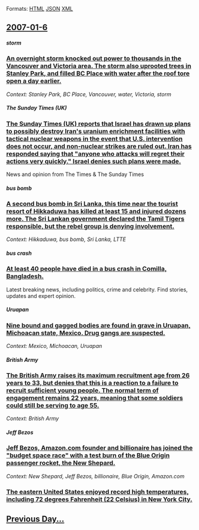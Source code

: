 
Formats: [HTML](2007/01/6/index.html)  [JSON](2007/01/6/index.json)  [XML](2007/01/6/index.xml)  

## [2007-01-6](/news/2007/01/6/index.md)

##### storm
### [ An overnight storm knocked out power to thousands in the Vancouver and Victoria area. The storm also uprooted trees in Stanley Park, and filled BC Place with water after the roof tore open a day earlier. ](/news/2007/01/6/an-overnight-storm-knocked-out-power-to-thousands-in-the-vancouver-and-victoria-area-the-storm-also-uprooted-trees-in-stanley-park-and-fi.md)
_Context: Stanley Park, BC Place, Vancouver, water, Victoria, storm_

##### The Sunday Times (UK)
### [ The Sunday Times (UK) reports that Israel has drawn up plans to possibly destroy Iran's uranium enrichment facilities with tactical nuclear weapons in the event that U.S. intervention does not occur, and non-nuclear strikes are ruled out. Iran has responded saying that "anyone who attacks will regret their actions very quickly." Israel denies such plans were made.](/news/2007/01/6/the-sunday-times-uk-reports-that-israel-has-drawn-up-plans-to-possibly-destroy-iran-s-uranium-enrichment-facilities-with-tactical-nuclear.md)
News and opinion from The Times &amp; The Sunday Times

##### bus bomb
### [ A second bus bomb in Sri Lanka, this time near the tourist resort of Hikkaduwa has killed at least 15 and injured dozens more. The Sri Lankan government declared the Tamil Tigers responsible, but the rebel group is denying involvement. ](/news/2007/01/6/a-second-bus-bomb-in-sri-lanka-this-time-near-the-tourist-resort-of-hikkaduwa-has-killed-at-least-15-and-injured-dozens-more-the-sri-lank.md)
_Context: Hikkaduwa, bus bomb, Sri Lanka, LTTE_

##### bus crash
### [ At least 40 people have died in a bus crash in Comilla, Bangladesh. ](/news/2007/01/6/at-least-40-people-have-died-in-a-bus-crash-in-comilla-bangladesh.md)
Latest breaking news, including politics, crime and celebrity. Find stories, updates and expert opinion.

##### Uruapan
### [ Nine bound and gagged bodies are found in grave in Uruapan, Michoacan state, Mexico. Drug gangs are suspected. ](/news/2007/01/6/nine-bound-and-gagged-bodies-are-found-in-grave-in-uruapan-michoacan-state-mexico-drug-gangs-are-suspected.md)
_Context: Mexico, Michoacan, Uruapan_

##### British Army
### [ The British Army raises its maximum recruitment age from 26 years to 33, but denies that this is a reaction to a failure to recruit sufficient young people. The normal term of engagement remains 22 years, meaning that some soldiers could still be serving to age 55. ](/news/2007/01/6/the-british-army-raises-its-maximum-recruitment-age-from-26-years-to-33-but-denies-that-this-is-a-reaction-to-a-failure-to-recruit-suffici.md)
_Context: British Army_

##### Jeff Bezos
### [ Jeff Bezos, Amazon.com founder and billionaire has joined the "budget space race" with a test burn of the Blue Origin passenger rocket, the New Shepard. ](/news/2007/01/6/jeff-bezos-amazon-com-founder-and-billionaire-has-joined-the-budget-space-race-with-a-test-burn-of-the-blue-origin-passenger-rocket-the.md)
_Context: New Shepard, Jeff Bezos, billionaire, Blue Origin, Amazon.com_

##### 
### [ The eastern United States enjoyed record high temperatures, including 72 degrees Fahrenheit (22 Celsius) in New York City. ](/news/2007/01/6/the-eastern-united-states-enjoyed-record-high-temperatures-including-72-degrees-fahrenheit-22-celsius-in-new-york-city.md)
## [Previous Day...](/news/2007/01/5/index.md)

